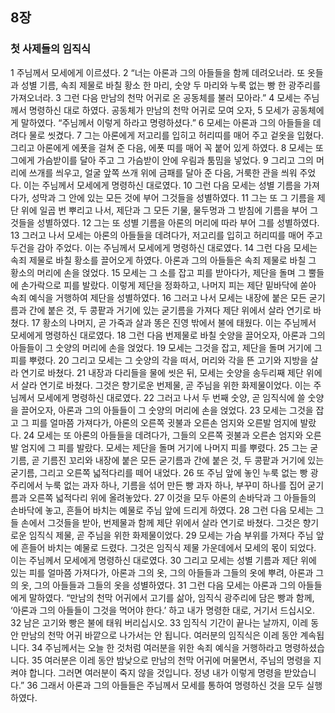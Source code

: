 ## 8장
### 첫 사제들의 임직식
1 주님께서 모세에게 이르셨다.
2 “너는 아론과 그의 아들들을 함께 데려오너라. 또 옷들과 성별 기름, 속죄 제물로 바칠 황소 한 마리, 숫양 두 마리와 누룩 없는 빵 한 광주리를 가져오너라.
3 그런 다음 만남의 천막 어귀로 온 공동체를 불러 모아라.”
4 모세는 주님께서 명령하신 대로 하였다. 공동체가 만남의 천막 어귀로 모여 오자,
5 모세가 공동체에게 말하였다. “주님께서 이렇게 하라고 명령하셨다.”
6 모세는 아론과 그의 아들들을 데려다 물로 씻겼다.
7 그는 아론에게 저고리를 입히고 허리띠를 매어 주고 겉옷을 입혔다. 그리고 아론에게 에폿을 걸쳐 준 다음, 에폿 띠를 매어 꼭 붙어 있게 하였다.
8 모세는 또 그에게 가슴받이를 달아 주고 그 가슴받이 안에 우림과 툼밈을 넣었다.
9 그리고 그의 머리에 쓰개를 씌우고, 얼굴 앞쪽 쓰개 위에 금패를 달아 준 다음, 거룩한 관을 씌워 주었다. 이는 주님께서 모세에게 명령하신 대로였다.
10 그런 다음 모세는 성별 기름을 가져다가, 성막과 그 안에 있는 모든 것에 부어 그것들을 성별하였다.
11 그는 또 그 기름을 제단 위에 일곱 번 뿌리고 나서, 제단과 그 모든 기물, 물두멍과 그 받침에 기름을 부어 그것들을 성별하였다.
12 그는 또 성별 기름을 아론의 머리에 따라 부어 그를 성별하였다.
13 그러고 나서 모세는 아론의 아들들을 데려다가, 저고리를 입히고 허리띠를 매어 주고 두건을 감아 주었다. 이는 주님께서 모세에게 명령하신 대로였다.
14 그런 다음 모세는 속죄 제물로 바칠 황소를 끌어오게 하였다. 아론과 그의 아들들은 속죄 제물로 바칠 그 황소의 머리에 손을 얹었다.
15 모세는 그 소를 잡고 피를 받아다가, 제단을 돌며 그 뿔들에 손가락으로 피를 발랐다. 이렇게 제단을 정화하고, 나머지 피는 제단 밑바닥에 쏟아 속죄 예식을 거행하여 제단을 성별하였다.
16 그러고 나서 모세는 내장에 붙은 모든 굳기름과 간에 붙은 것, 두 콩팥과 거기에 있는 굳기름을 가져다 제단 위에서 살라 연기로 바쳤다.
17 황소의 나머지, 곧 가죽과 살과 똥은 진영 밖에서 불에 태웠다. 이는 주님께서 모세에게 명령하신 대로였다.
18 그런 다음 번제물로 바칠 숫양을 끌어오자, 아론과 그의 아들들이 그 숫양의 머리에 손을 얹었다.
19 모세는 그것을 잡고, 제단을 돌며 거기에 그 피를 뿌렸다.
20 그리고 모세는 그 숫양의 각을 떠서, 머리와 각을 뜬 고기와 지방을 살라 연기로 바쳤다.
21 내장과 다리들을 물에 씻은 뒤, 모세는 숫양을 송두리째 제단 위에서 살라 연기로 바쳤다. 그것은 향기로운 번제물, 곧 주님을 위한 화제물이었다. 이는 주님께서 모세에게 명령하신 대로였다.
22 그러고 나서 두 번째 숫양, 곧 임직식에 쓸 숫양을 끌어오자, 아론과 그의 아들들이 그 숫양의 머리에 손을 얹었다.
23 모세는 그것을 잡고 그 피를 얼마쯤 가져다가, 아론의 오른쪽 귓불과 오른손 엄지와 오른발 엄지에 발랐다.
24 모세는 또 아론의 아들들을 데려다가, 그들의 오른쪽 귓불과 오른손 엄지와 오른발 엄지에 그 피를 발랐다. 모세는 제단을 돌며 거기에 나머지 피를 뿌렸다.
25 그는 굳기름, 곧 기름진 꼬리와 내장에 붙은 모든 굳기름과 간에 붙은 것, 두 콩팥과 거기에 있는 굳기름, 그리고 오른쪽 넓적다리를 떼어 내었다.
26 또 주님 앞에 놓인 누룩 없는 빵 광주리에서 누룩 없는 과자 하나, 기름을 섞어 만든 빵 과자 하나, 부꾸미 하나를 집어 굳기름과 오른쪽 넓적다리 위에 올려놓았다.
27 이것을 모두 아론의 손바닥과 그 아들들의 손바닥에 놓고, 흔들어 바치는 예물로 주님 앞에 드리게 하였다.
28 그런 다음 모세는 그들 손에서 그것들을 받아, 번제물과 함께 제단 위에서 살라 연기로 바쳤다. 그것은 향기로운 임직식 제물, 곧 주님을 위한 화제물이었다.
29 모세는 가슴 부위를 가져다 주님 앞에 흔들어 바치는 예물로 드렸다. 그것은 임직식 제물 가운데에서 모세의 몫이 되었다. 이는 주님께서 모세에게 명령하신 대로였다.
30 그리고 모세는 성별 기름과 제단 위에 있는 피를 얼마쯤 가져다가, 아론과 그의 옷, 그의 아들들과 그들의 옷에 뿌려, 아론과 그의 옷, 그의 아들들과 그들의 옷을 성별하였다.
31 그런 다음 모세는 아론과 그의 아들들에게 말하였다. “만남의 천막 어귀에서 고기를 삶아, 임직식 광주리에 담은 빵과 함께, ‘아론과 그의 아들들이 그것을 먹어야 한다.’ 하고 내가 명령한 대로, 거기서 드십시오.
32 남은 고기와 빵은 불에 태워 버리십시오.
33 임직식 기간이 끝나는 날까지, 이레 동안 만남의 천막 어귀 바깥으로 나가서는 안 됩니다. 여러분의 임직식은 이레 동안 계속됩니다.
34 주님께서는 오늘 한 것처럼 여러분을 위한 속죄 예식을 거행하라고 명령하셨습니다.
35 여러분은 이레 동안 밤낮으로 만남의 천막 어귀에 머물면서, 주님의 명령을 지켜야 합니다. 그러면 여러분이 죽지 않을 것입니다. 정녕 내가 이렇게 명령을 받았습니다.”
36 그래서 아론과 그의 아들들은 주님께서 모세를 통하여 명령하신 것을 모두 실행하였다.
